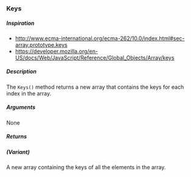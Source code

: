 ### Keys
##### Inspiration
* http://www.ecma-international.org/ecma-262/10.0/index.html#sec-array.prototype.keys
* https://developer.mozilla.org/en-US/docs/Web/JavaScript/Reference/Global_Objects/Array/keys

##### Description
The `Keys()` method returns a new array that contains the keys for each index in the array.

##### Arguments
None
##### Returns
##### (Variant)
A new array containing the keys of all the elements in the array. 
